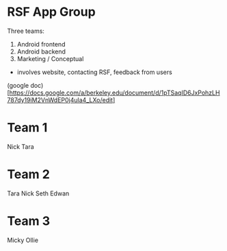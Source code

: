 RSF App Group
=============

Three teams:

1) Android frontend
2) Android backend
3) Marketing / Conceptual
- involves website, contacting RSF, feedback from users

(google doc)[https://docs.google.com/a/berkeley.edu/document/d/1pTSaqID6JxPohzLH787dy19iM2VnWdEP0j4ula4_LXo/edit]

Team 1
======
Nick
Tara


Team 2
======
Tara
Nick
Seth
Edwan


Team 3
======
Micky
Ollie
